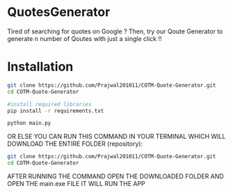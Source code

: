 # QuotesGenerator
Tired of searching for quotes on Google ? Then, try our Qoute Generator to generate n number of Qoutes with just a single click !!


# Installation
```bash
git clone https://github.com/Prajwal201011/COTM-Quote-Generator.git
cd COTM-Quote-Generator

#install required libraries
pip install -r requirements.txt

python main.py

```

OR ELSE YOU CAN RUN THIS COMMAND IN YOUR TERMINAL WHICH WILL DOWNLOAD THE ENTIRE FOLDER (repository): 

```bash
git clone https://github.com/Prajwal201011/COTM-Quote-Generator.git
cd COTM-Quote-Generator
```

AFTER RUNNING THE COMMAND OPEN THE DOWNLOADED FOLDER AND OPEN THE main.exe FILE IT WILL RUN THE APP
